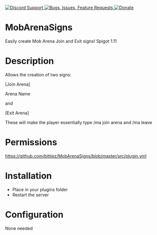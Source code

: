 [ ![Discord Support](https://www.mediafire.com/convkey/1f30/84f194magcxff186g.jpg) ](https://discord.gg/p5DAvc6)
[ ![Bugs, Issues, Feature Requests](https://www.mediafire.com/convkey/3860/99n15b2cbgvnp416g.jpg) ](../../issues)
[ ![Donate](https://www.mediafire.com/convkey/3ac7/eurlt0tntrc95zh6g.jpg) ](https://www.paypal.com/cgi-bin/webscr?cmd=_s-xclick&hosted_button_id=THXHQ5287TBA8)

# MobArenaSigns
Easily create Mob Arena Join and Exit signs! Spigot 1.11

# Description
Allows the creation of two signs:

[Join Arena]

Arena Name


and


[Exit Arena]


These will make the player essentially type /ma join arena and /ma leave

# Permissions
https://github.com/bittiez/MobArenaSigns/blob/master/src/plugin.yml

# Installation
- Place in your plugins folder
- Restart the server

# Configuration
None needed
